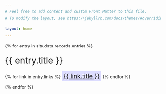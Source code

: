 ```yaml
---
# Feel free to add content and custom Front Matter to this file.
# To modify the layout, see https://jekyllrb.com/docs/themes/#overriding-theme-defaults

layout: home
---
```


<style>
span {
    line-height: 1.8;
}
.heading {
    font-size: 28px;
}
.link {
    font-size: 20px;
    background-color: #ddf;
    padding: 0.3rem;
}
</style>

{% for entry in site.data.records.entries %}
<div class="entry">
    <span class="heading">{{ entry.title }}</span>
    <p>
    {% for link in entry.links %}
        <a class="link" href="{{ link.url }}">{{ link.title }}</a>
    {% endfor %}
    </p>
</div>
{% endfor %}
